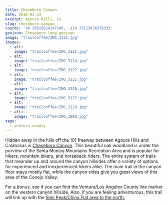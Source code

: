 ```yaml
---
title: Cheseboro Canyon
date: 2016-03-23
excerpt: Agoura Hills, Ca
slug: cheseboro-canyon
coords: '34.15615624197106, -118.73113626376333'
geojson: Cheseboro-long.geojson
image: "trailcoffee/IMG_3121.jpg"
images:
  - alt: 
    image: "trailcoffee/IMG_3121.jpg"
  - alt: 
    image: "trailcoffee/IMG_3124.jpg"
  - alt: 
    image: "trailcoffee/IMG_3122.jpg"
  - alt: 
    image: "trailcoffee/IMG_3125.jpg"
  - alt: 
    image: "trailcoffee/IMG_3126.jpg"
  - alt: 
    image: "trailcoffee/IMG_3127.jpg"
  - alt: 
    image: "trailcoffee/IMG_3128.jpg"
  - alt: 
    image: "trailcoffee/IMG_3880.jpg"
tags:
  - ventura-county
---
```

Hidden away in the hills off the 101 freeway between Agoura Hills and Calabasas is <a href="http://www.nps.gov/samo/planyourvisit/cheeseboropalocomado.htm">Cheseboro Canyon</a>. This beautiful oak woodland is under the purview of the Santa Monica Mountains Recreation Area and is popular for hikers, mountain bikers, and horseback riders. The entire system of trails that meander up and around the canyon hillsides offer a variety of options for experienced and inexperienced hikers alike. The main trail in the canyon floor stays mostly flat, while the canyon sides give you great views of this area of the Conejo Valley.

For a bonus, see if you can find the Ventura/Los Angeles County line marker on the western canyon hillside. Also, if you are feeling adventurous, this trail will link up with the <a href="/china-flat-in-simi-valley/">Simi Peak/China Flat area to the north.</a>



